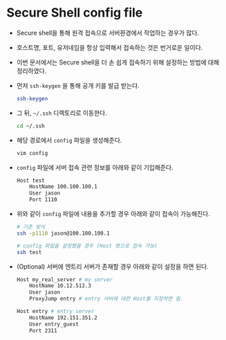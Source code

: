 # Secure Shell config file

- Secure shell을 통해 원격 접속으로 서버환경에서 작업하는 경우가 많다.
- 호스트명, 포트, 유저네임을 항상 입력해서 접속하는 것은 번거로운 일이다.
- 이번 문서에서는 Secure shell을 더 손 쉽게 접속하기 위해 설정하는 방법에 대해 정리하였다.
- 먼저 `ssh-keygen` 을 통해 공개 키를 발급 받는다.
    
    ```bash
    ssh-keygen
    ```
    
- 그 뒤, `~/.ssh` 디렉토리로 이동한다.
    
    ```bash
    cd ~/.ssh
    ```
    
- 해당 경로에서 `config` 파일을 생성해준다.
    
    ```bash
    vim config
    ```
    
- `config` 파일에 서버 접속 관련 정보를 아래와 같이 기입해준다.
    
    ```bash
    Host test
        HostName 100.100.100.1
        User jason
        Port 1110
    ```
    
- 위와 같이 `config` 파일에 내용을 추가할 경우 아래와 같이 접속이 가능해진다.
    
    ```bash
    # 기존 방식
    ssh -p1110 jason@100.100.100.1
    
    # config 파일을 설정했을 경우 (Host 명으로 접속 가능)
    ssh test
    ```
    
- (Optional) 서버에 엔트리 서버가 존재할 경우 아래와 같이 설정을 하면 된다.
    
    ```bash
    Host my_real_server # my server
        HostName 10.12.512.3
        User jason
        ProxyJump entry # entry 서버에 대한 Host를 지정하면 됨.
    
    Host entry # entry server
        HostName 192.151.351.2
        User entry_guest
        Port 2311
    ```